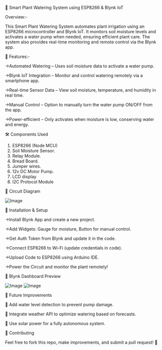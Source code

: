 🌱 Smart Plant Watering System using ESP8266 & Blynk IoT

 Overview:-

This Smart Plant Watering System automates plant irrigation using an ESP8266 microcontroller and Blynk IoT. It monitors soil moisture levels and activates a water pump when needed, ensuring efficient plant care. The system also provides real-time monitoring and remote control via the Blynk app.

🔧 Features:-

  ->Automated Watering – Uses soil moisture data to activate a water pump.
  
  ->Blynk IoT Integration – Monitor and control watering remotely via a smartphone app.
  
  ->Real-time Sensor Data – View soil moisture, temperature, and humidity in real time.
  
  ->Manual Control – Option to manually turn the water pump ON/OFF from the app.
  
  ->Power-efficient – Only activates when moisture is low, conserving water and energy.

🛠️ Components Used
1.	ESP8266 (Node MCU)
2.	Soil Moisture Sensor.
3.	Relay Module.
4.	Bread Board.
5.	Jumper wires.
6.	12v DC Motor Pump.
7.	LCD display
8.	I2C Protocol  Module

🔌 Circuit Diagram

![Image](https://github.com/user-attachments/assets/904de961-d246-48d6-9430-55428553011d)


📌 Installation & Setup

->Install Blynk App and create a new project.

->Add Widgets: Gauge for moisture, Button for manual control.

->Get Auth Token from Blynk and update it in the code.

->Connect ESP8266 to Wi-Fi (update credentials in code).

->Upload Code to ESP8266 using Arduino IDE.

->Power the Circuit and monitor the plant remotely!

📱 Blynk Dashboard Preview

![Image](https://github.com/user-attachments/assets/5f53c4b9-e460-4fb0-b48b-1416631c89e0)
![Image](https://github.com/user-attachments/assets/93fa3953-09c7-48ce-b8c4-69379e1c5348)

🎯 Future Improvements

🔹 Add water level detection to prevent pump damage.

🔹 Integrate weather API to optimize watering based on forecasts.

🔹 Use solar power for a fully autonomous system.

🤝 Contributing

Feel free to fork this repo, make improvements, and submit a pull request! 🚀
